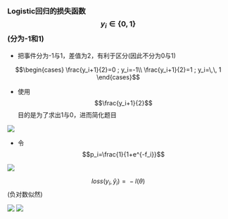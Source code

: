 ### Logistic回归的损失函数 $$y_i\in \left\{ 0,1 \right\} $$(分为-1和1)

- 把事件分为-1与1，差值为2，有利于区分(因此不分为0与1)

$$\begin{cases}
	\frac{y_i+1}{2}=0  ; y_i=-1\\
	\frac{y_i+1}{2}=1  ; y_i=\,\, 1
\end{cases}$$

- 使用$$\frac{y_i+1}{2}$$目的是为了求出1与0，进而简化题目

<img src="https://note.youdao.com/yws/api/personal/file/WEB48c7c664fe0f24ed8616bd4ba38856b3?method=download&shareKey=6c5a8814febd314635cdced728f37b0f">

- 令$$p_i=\frac{1}{1+e^{-f_i}}$$

<img src="https://note.youdao.com/yws/api/personal/file/WEB64e3a8eda230250ce0915a94768a6a1c?method=download&shareKey=7bed3180d3795ad7e52c81e1c5a955f9">

$$loss\left( y_i,\hat{y}_i \right) \,\,=\,\,-l\left( \theta \right) $$(负对数似然)

<img src="https://note.youdao.com/yws/api/personal/file/WEBd3d44b9e5fe7cb733798ed929e077fc6?method=download&shareKey=366e63101cdb219b2c93ba35347c9b60">

<img src="https://note.youdao.com/yws/api/personal/file/WEB4b57d18e925a726ae6f7e4f78ea19ec9?method=download&shareKey=df1e2d30bb1d06d24dcaaa6d705fbc49">


